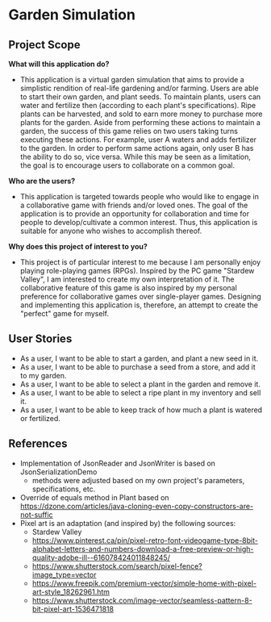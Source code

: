 # Garden Simulation

## Project Scope

**What will this application do?**
- This application is a virtual garden simulation that aims to provide a simplistic rendition of real-life gardening 
  and/or farming. Users are able to start their own garden, and plant seeds. To maintain plants, users can water and 
  fertilize then (according to each plant's specifications). Ripe plants can be harvested, and sold to earn more money
  to purchase more plants for the garden. Aside from performing these actions to maintain a garden, the success of this 
  game relies on two users taking turns executing these actions. For example, user A waters and adds
  fertilizer to the garden. In order to perform same actions again, only user B has the ability to do so,
  vice versa. While this may be seen as a limitation, the goal is to encourage users to collaborate on a 
  common goal. 


**Who are the users?**

- This application is targeted towards people who would like to engage in a collaborative game with friends and/or
  loved ones. The goal of the application is to provide an opportunity for collaboration and time for people to 
  develop/cultivate a common interest. Thus, this application is suitable for anyone who wishes to accomplish thereof.
  

**Why does this project of interest to you?**

- This project is of particular interest to me because I am personally enjoy playing role-playing games (RPGs).
  Inspired by the PC game "Stardew Valley", I am interested to create my own interpretation of it. The collaborative 
  feature of this game is also inspired by my personal preference for collaborative games over single-player games. 
  Designing and implementing this application is, therefore, an attempt to create the "perfect" game for myself.

## User Stories
- As a user, I want to be able to start a garden, and plant a new seed in it.
- As a user, I want to be able to purchase a seed from a store, and add it to my garden.
- As a user, I want to be able to select a plant in the garden and remove it.
- As a user, I want to be able to select a ripe plant in my inventory and sell it. 
- As a user, I want to be able to keep track of how much a plant is watered or fertilized.

## References
- Implementation of JsonReader and JsonWriter is based on JsonSerializationDemo
  - methods were adjusted based on my own project's parameters, specifications, etc. 
- Override of equals method in Plant based on https://dzone.com/articles/java-cloning-even-copy-constructors-are-not-suffic
- Pixel art is an adaptation (and inspired by) the following sources:
  - Stardew Valley
  - https://www.pinterest.ca/pin/pixel-retro-font-videogame-type-8bit-alphabet-letters-and-numbers-download-a-free-preview-or-high-quality-adobe-ill--616078424011848245/
  - https://www.shutterstock.com/search/pixel-fence?image_type=vector
  - https://www.freepik.com/premium-vector/simple-home-with-pixel-art-style_18262961.htm
  - https://www.shutterstock.com/image-vector/seamless-pattern-8-bit-pixel-art-1536471818
